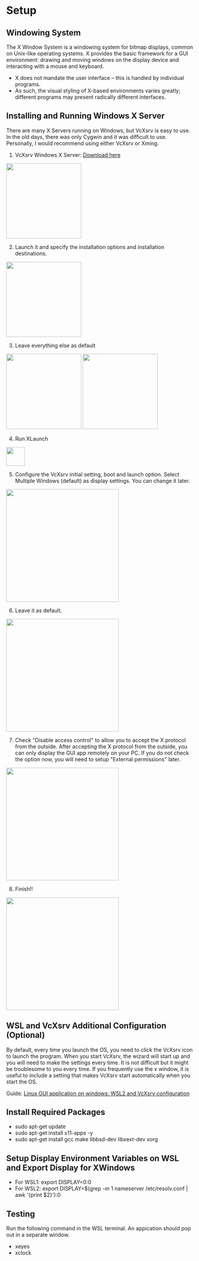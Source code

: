 # Setup

## Windowing System
The X Window System is a windowing system for bitmap displays, common on Unix-like operating systems. 
X provides the basic framework for a GUI environment: drawing and moving windows on the display device and interacting with a mouse and keyboard. 
- X does not mandate the user interface – this is handled by individual programs. 
- As such, the visual styling of X-based environments varies greatly; different programs may present radically different interfaces.

## Installing and Running Windows X Server
There are many X Servers running on Windows, but VcXsrv is easy to use. 
In the old days, there was only Cygwin and it was difficult to use.
Personally, I would recommend using either VcXsrv or Xming.

1. VcXsrv Windows X Server: [Download here](https://sourceforge.net/projects/vcxsrv/)

<img src="https://user-images.githubusercontent.com/76621210/125737342-4982d795-9e06-4dfb-9258-1a179f89383c.png" height="200"/>

2. Launch it and specify the installation options and installation destinations.

<img src="https://user-images.githubusercontent.com/76621210/125737617-44aa4414-dfb3-4c6a-813f-d851b57391c9.png" height="200"/>

3. Leave everything else as default

<img src="https://user-images.githubusercontent.com/76621210/125737883-64d33f11-272d-49d0-979b-17709f73c208.png" height="200"/>
<img src="https://user-images.githubusercontent.com/76621210/125737901-2173f1b4-6280-43b9-8a05-02534c549cb8.png" height="200"/>

4. Run XLaunch

<img src="https://user-images.githubusercontent.com/76621210/125738725-5ac7c1a1-7b81-4993-b00c-b49d5bc71795.png" height="50"/>

5. Configure the VcXsrv initial setting, boot and launch option. Select Multiple Windows (default) as display settings. You can change it later.

<img src="https://user-images.githubusercontent.com/76621210/125739372-9dbde2ef-f29e-42ee-8621-b3770da6a9ce.png" height="300"/>

6. Leave it as default.

<img src="https://user-images.githubusercontent.com/76621210/125739655-6db73970-5cc3-4d3f-afcb-6bbb980e4c79.png" height="300"/>

7. Check "Disable access control" to allow you to accept the X protocol from the outside. 
After accepting the X protocol from the outside, you can only display the GUI app remotely on your PC.
If you do not check the option now, you will need to setup "External permissions" later.

<img src="https://user-images.githubusercontent.com/76621210/125739840-cae288c3-4b29-465e-927e-606a0271b300.png" height="300"/>

8. Finish!!

<img src="https://user-images.githubusercontent.com/76621210/125740633-483bd3d8-002d-4c80-a8bd-74790c66b399.png" height="300"/>

## WSL and VcXsrv Additional Configuration (Optional)
By default, every time you launch the OS, you need to click the VcXsrv icon to launch the program. 
When you start VcXsrv, the wizard will start up and you will need to make the settings every time. 
It is not difficult but it might be troublesome to you every time. 
If you frequently use the x window, it is useful to include a setting that makes VcXsrv start automatically when you start the OS.

Guide: [Linux GUI application on windows: WSL2 and VcXsrv configuration](https://blog.nimamoh.net/wsl2-and-vcxsrv/)

## Install Required Packages
- sudo apt-get update
- sudo apt-get install x11-apps -y
- sudo apt-get install gcc make libbsd-dev libxext-dev xorg

## Setup Display Environment Variables on WSL and Export Display for XWindows  
- For WSL1: export DISPLAY=0:0
- For WSL2: export DISPLAY=$(grep -m 1 nameserver /etc/resolv.conf | awk '{print $2}'):0
<!-- echo 'export DISPLAY=$(grep -oP "(?<=nameserver ).+" /etc/resolv.conf):0' >> ~/.bashrc -->
<!-- source ~/.bashrc -->

## Testing 
Run the following command in the WSL terminal. An appication should pop out in a separate window.
- xeyes
- xclock
